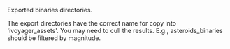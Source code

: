 Exported binaries directories.

The export directories have the correct name for copy into 'ivoyager_assets'. You may need to cull the results. E.g., asteroids_binaries should be filtered by magnitude. 


